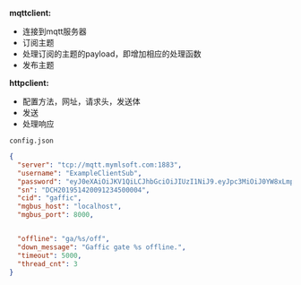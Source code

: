 **mqttclient:**

* 连接到mqtt服务器
* 订阅主题
* 处理订阅的主题的payload，即增加相应的处理函数
* 发布主题

**httpclient:**

* 配置方法，网址，请求头，发送体
* 发送
* 处理响应



`config.json`

```Json
{
  "server": "tcp://mqtt.mymlsoft.com:1883",
  "username": "ExampleClientSub",
  "password": "eyJ0eXAiOiJKV1QiLCJhbGciOiJIUzI1NiJ9.eyJpc3MiOiJ0YW8xLmppYW5nIiwidXNlciI6InRhb3RhbyJ9.fyndraLgsvKwBDegakaFVIfA_knGg8koAfHtTHXQMC0",
  "sn": "DCH201951420091234500004",
  "cid": "gaffic",
  "mgbus_host": "localhost",
  "mgbus_port": 8000,


  "offline": "ga/%s/off",
  "down_message": "Gaffic gate %s offline.",
  "timeout": 5000,
  "thread_cnt": 3
}
```